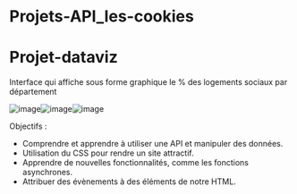 # Projets-API_les-cookies
# Projet-dataviz
Interface qui affiche sous forme graphique le % des logements
sociaux par département

![image](https://github.com/user-attachments/assets/0fbbd6a7-88a5-4228-aeb9-d7f28e1a4fd7)![image](https://github.com/user-attachments/assets/d84e6d63-7156-4c7e-982f-99566f9c3d16)![image](https://github.com/user-attachments/assets/adf0e3b4-397c-4da8-a1b0-d021747a7689)

Objectifs :

* Comprendre et apprendre à utiliser une API et manipuler des données.
* Utilisation du CSS pour rendre un site attractif.
* Apprendre de nouvelles fonctionnalités, comme les fonctions asynchrones.
* Attribuer des évènements à des éléments de notre HTML.
